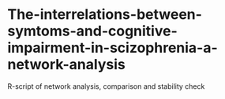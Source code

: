 # The-interrelations-between-symtoms-and-cognitive-impairment-in-scizophrenia-a-network-analysis
R-script of network analysis, comparison and stability check
